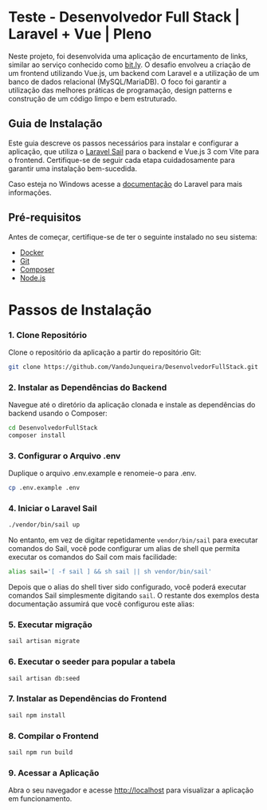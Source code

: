 # Teste - Desenvolvedor Full Stack | Laravel + Vue | Pleno

Neste projeto, foi desenvolvida uma aplicação de encurtamento de links, similar ao serviço conhecido como [bit.ly](https://laravel.com/docs/10.x/sail). O desafio envolveu a criação de um frontend utilizando Vue.js, um backend com Laravel e a utilização de um banco de dados relacional (MySQL/MariaDB). O foco foi garantir a utilização das melhores práticas de programação, design patterns e construção de um código limpo e bem estruturado.

## Guia de Instalação

Este guia descreve os passos necessários para instalar e configurar a aplicação, que utiliza o [Laravel Sail](https://laravel.com/docs/10.x/sail) para o backend e Vue.js 3 com Vite para o frontend. Certifique-se de seguir cada etapa cuidadosamente para garantir uma instalação bem-sucedida.

Caso esteja no Windows acesse a [documentação](https://laravel.com/docs/10.x/installation#getting-started-on-windows) do Laravel para mais informações.

## Pré-requisitos

Antes de começar, certifique-se de ter o seguinte instalado no seu sistema:

- [Docker](https://www.docker.com/get-started)
- [Git](https://git-scm.com/)
- [Composer](https://getcomposer.org/)
- [Node.js](https://nodejs.org/)

# Passos de Instalação

### 1. Clone Repositório

Clone o repositório da aplicação a partir do repositório Git:

```sh
git clone https://github.com/VandoJunqueira/DesenvolvedorFullStack.git
```

### 2. Instalar as Dependências do Backend

Navegue até o diretório da aplicação clonada e instale as dependências do backend usando o Composer:

```sh
cd DesenvolvedorFullStack
composer install
```

### 3. Configurar o Arquivo .env

Duplique o arquivo .env.example e renomeie-o para .env.

```sh
cp .env.example .env
```

### 4. Iniciar o Laravel Sail

```sh
./vendor/bin/sail up
```

No entanto, em vez de digitar repetidamente `vendor/bin/sail` para executar comandos do Sail, você pode configurar um alias de shell que permita executar os comandos do Sail com mais facilidade:

```sh
alias sail='[ -f sail ] && sh sail || sh vendor/bin/sail'
```

Depois que o alias do shell tiver sido configurado, você poderá executar comandos Sail simplesmente digitando `sail`. O restante dos exemplos desta documentação assumirá que você configurou este alias:

### 5. Executar migração

```sh
sail artisan migrate
```

### 6. Executar o seeder para popular a tabela

```sh
sail artisan db:seed
```

### 7. Instalar as Dependências do Frontend

```sh
sail npm install
```

### 8. Compilar o Frontend

```sh
sail npm run build
```

### 9. Acessar a Aplicação

Abra o seu navegador e acesse [http://localhost](http://localhost) para visualizar a aplicação em funcionamento.
